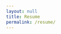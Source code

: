 ```yaml
---
layout: null
title: Resume
permalink: /resume/
---
```

<script>
  window.location.href = "/assets/CV_Jack_Donnellan_JUly_2025.pdf";
</script>